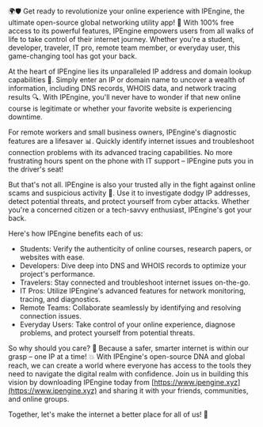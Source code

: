 🌍🛡️ Get ready to revolutionize your online experience with IPEngine, the ultimate open-source global networking utility app! 🚀 With 100% free access to its powerful features, IPEngine empowers users from all walks of life to take control of their internet journey. Whether you're a student, developer, traveler, IT pro, remote team member, or everyday user, this game-changing tool has got your back.

At the heart of IPEngine lies its unparalleled IP address and domain lookup capabilities 📡. Simply enter an IP or domain name to uncover a wealth of information, including DNS records, WHOIS data, and network tracing results 🔍. With IPEngine, you'll never have to wonder if that new online course is legitimate or whether your favorite website is experiencing downtime.

For remote workers and small business owners, IPEngine's diagnostic features are a lifesaver 📊. Quickly identify internet issues and troubleshoot connection problems with its advanced tracing capabilities. No more frustrating hours spent on the phone with IT support – IPEngine puts you in the driver's seat!

But that's not all. IPEngine is also your trusted ally in the fight against online scams and suspicious activity 🚨. Use it to investigate dodgy IP addresses, detect potential threats, and protect yourself from cyber attacks. Whether you're a concerned citizen or a tech-savvy enthusiast, IPEngine's got your back.

Here's how IPEngine benefits each of us:

* Students: Verify the authenticity of online courses, research papers, or websites with ease.
* Developers: Dive deep into DNS and WHOIS records to optimize your project's performance.
* Travelers: Stay connected and troubleshoot internet issues on-the-go.
* IT Pros: Utilize IPEngine's advanced features for network monitoring, tracing, and diagnostics.
* Remote Teams: Collaborate seamlessly by identifying and resolving connection issues.
* Everyday Users: Take control of your online experience, diagnose problems, and protect yourself from potential threats.

So why should you care? 🤔 Because a safer, smarter internet is within our grasp – one IP at a time! 💥 With IPEngine's open-source DNA and global reach, we can create a world where everyone has access to the tools they need to navigate the digital realm with confidence. Join us in building this vision by downloading IPEngine today from [https://www.ipengine.xyz](https://www.ipengine.xyz) and sharing it with your friends, communities, and online groups.

Together, let's make the internet a better place for all of us! 🌟